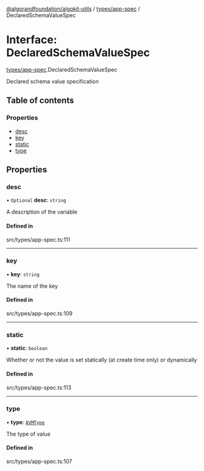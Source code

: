 [@algorandfoundation/algokit-utils](../README.md) / [types/app-spec](../modules/types_app_spec.md) / DeclaredSchemaValueSpec

# Interface: DeclaredSchemaValueSpec

[types/app-spec](../modules/types_app_spec.md).DeclaredSchemaValueSpec

Declared schema value specification

## Table of contents

### Properties

- [desc](types_app_spec.DeclaredSchemaValueSpec.md#desc)
- [key](types_app_spec.DeclaredSchemaValueSpec.md#key)
- [static](types_app_spec.DeclaredSchemaValueSpec.md#static)
- [type](types_app_spec.DeclaredSchemaValueSpec.md#type)

## Properties

### desc

• `Optional` **desc**: `string`

A description of the variable

#### Defined in

src/types/app-spec.ts:111

___

### key

• **key**: `string`

The name of the key

#### Defined in

src/types/app-spec.ts:109

___

### static

• **static**: `boolean`

Whether or not the value is set statically (at create time only) or dynamically

#### Defined in

src/types/app-spec.ts:113

___

### type

• **type**: [`AVMType`](../enums/types_app_spec.AVMType.md)

The type of value

#### Defined in

src/types/app-spec.ts:107
